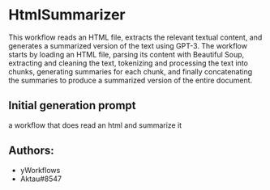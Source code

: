 
# HtmlSummarizer

This workflow reads an HTML file, extracts the relevant textual content, and generates a summarized version of the text using GPT-3. The workflow starts by loading an HTML file, parsing its content with Beautiful Soup, extracting and cleaning the text, tokenizing and processing the text into chunks, generating summaries for each chunk, and finally concatenating the summaries to produce a summarized version of the entire document.
## Initial generation prompt
a workflow that does read an html and summarize it

## Authors: 
- yWorkflows
- Aktau#8547
        